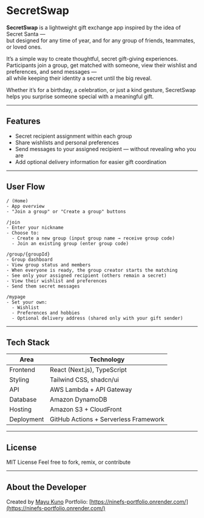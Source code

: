 # SecretSwap

**SecretSwap** is a lightweight gift exchange app inspired by the idea of Secret Santa —  
but designed for any time of year, and for any group of friends, teammates, or loved ones.

It’s a simple way to create thoughtful, secret gift-giving experiences.  
Participants join a group, get matched with someone, view their wishlist and preferences, and send messages —  
all while keeping their identity a secret until the big reveal.

Whether it’s for a birthday, a celebration, or just a kind gesture, SecretSwap helps you surprise someone special with a meaningful gift.

---

## Features

- Secret recipient assignment within each group
- Share wishlists and personal preferences
- Send messages to your assigned recipient — without revealing who you are
- Add optional delivery information for easier gift coordination

---

## User Flow

```plaintext
/ (Home)
- App overview
- "Join a group" or "Create a group" buttons

/join
- Enter your nickname
- Choose to:
  - Create a new group (input group name → receive group code)
  - Join an existing group (enter group code)

/group/{groupId}
- Group dashboard
- View group status and members
- When everyone is ready, the group creator starts the matching
- See only your assigned recipient (others remain a secret)
- View their wishlist and preferences
- Send them secret messages

/mypage
- Set your own:
  - Wishlist
  - Preferences and hobbies
  - Optional delivery address (shared only with your gift sender)
````

---

## Tech Stack

| Area       | Technology                            |
| ---------- | ------------------------------------- |
| Frontend   | React (Next.js), TypeScript           |
| Styling    | Tailwind CSS, shadcn/ui               |
| API        | AWS Lambda + API Gateway              |
| Database   | Amazon DynamoDB                       |
| Hosting    | Amazon S3 + CloudFront                |
| Deployment | GitHub Actions + Serverless Framework |

---

## License

MIT License
Feel free to fork, remix, or contribute

---

## About the Developer

Created by [Mayu Kuno](https://github.com/MayuKuno)
Portfolio: [https://ninefs-portfolio.onrender.com/](https://ninefs-portfolio.onrender.com/)

```
